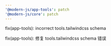 ```yaml
---
'@modern-js/app-tools': patch
'@modern-js/core': patch
---
```


fix(app-tools): incorrect tools.tailwindcss schema

fix(app-tools): 修复 tools.tailwindcss schema 错误
